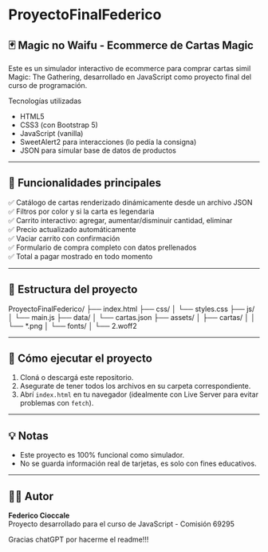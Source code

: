 # ProyectoFinalFederico

## 🃏 Magic no Waifu - Ecommerce de Cartas Magic

Este es un simulador interactivo de ecommerce para comprar cartas simil Magic: The Gathering, desarrollado en JavaScript como proyecto final del curso de programación.

Tecnologías utilizadas
- HTML5
- CSS3 (con Bootstrap 5)
- JavaScript (vanilla)
- SweetAlert2 para interacciones (lo pedía la consigna)
- JSON para simular base de datos de productos

---

## 🎯 Funcionalidades principales

✅ Catálogo de cartas renderizado dinámicamente desde un archivo JSON  
✅ Filtros por color y si la carta es legendaria  
✅ Carrito interactivo: agregar, aumentar/disminuir cantidad, eliminar  
✅ Precio actualizado automáticamente  
✅ Vaciar carrito con confirmación  
✅ Formulario de compra completo con datos prellenados  
✅ Total a pagar mostrado en todo momento  

---

## 📁 Estructura del proyecto

ProyectoFinalFederico/
├── index.html
├── css/
│ └── styles.css
├── js/
│ └── main.js
├── data/
│ └── cartas.json
├── assets/
│ ├── cartas/
│ │ └── *.png
│ └── fonts/
│ └── 2.woff2



---

## 🚀 Cómo ejecutar el proyecto

1. Cloná o descargá este repositorio.
2. Asegurate de tener todos los archivos en su carpeta correspondiente.
3. Abrí `index.html` en tu navegador (idealmente con Live Server para evitar problemas con `fetch`).

---

## 💡 Notas

- Este proyecto es 100% funcional como simulador.
- No se guarda información real de tarjetas, es solo con fines educativos.

---

## 👨‍💻 Autor

**Federico Cioccale**  
Proyecto desarrollado para el curso de JavaScript - Comisión 69295

Gracias chatGPT por hacerme el readme!!!